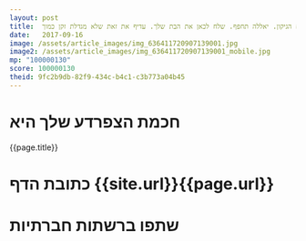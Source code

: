 ```yaml
---
layout: post
title:  מהנדס וזקן. מה תעשה כשיסתיים הגיקון. יאללה תחפף. שלח לכאן את הבת שלך. עדיף את זאת שלא מגדלת זקן כמוך.
date:   2017-09-16
image: /assets/article_images/img_636411720907139001.jpg
image2: /assets/article_images/img_636411720907139001_mobile.jpg
mp: "100000130"
score: 100000130
theid: 9fc2b9db-82f9-434c-b4c1-c3b773a04b45
---
```

# חכמת הצפרדע שלך היא
{{page.title}}

# כתובת הדף {{site.url}}{{page.url}}
# שתפו ברשתות חברתיות